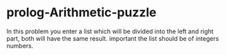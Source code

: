 # prolog-Arithmetic-puzzle
In this problem you enter a list which will be divided into the left and right part, both will have the same result. important the list should be of integers numbers.
